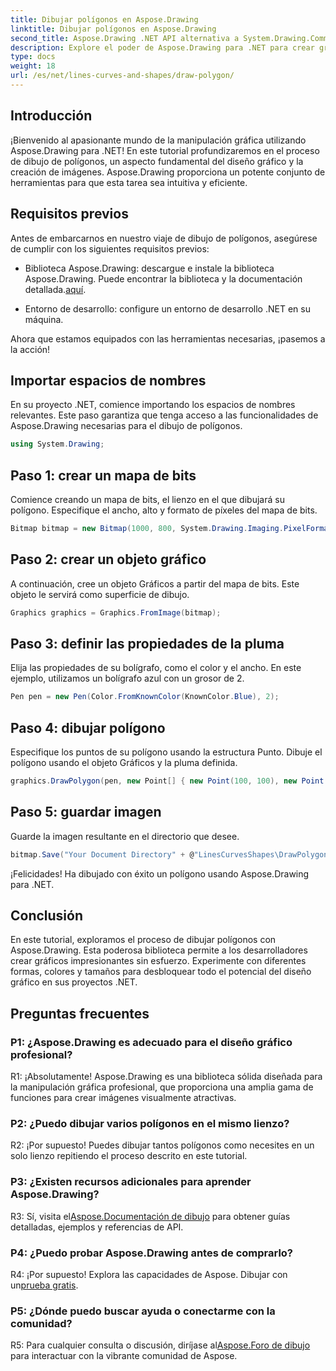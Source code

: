 ```yaml
---
title: Dibujar polígonos en Aspose.Drawing
linktitle: Dibujar polígonos en Aspose.Drawing
second_title: Aspose.Drawing .NET API alternativa a System.Drawing.Common
description: Explore el poder de Aspose.Drawing para .NET para crear gráficos impresionantes. Dibuja polígonos sin esfuerzo con esta biblioteca intuitiva.
type: docs
weight: 18
url: /es/net/lines-curves-and-shapes/draw-polygon/
---
```

## Introducción

¡Bienvenido al apasionante mundo de la manipulación gráfica utilizando Aspose.Drawing para .NET! En este tutorial profundizaremos en el proceso de dibujo de polígonos, un aspecto fundamental del diseño gráfico y la creación de imágenes. Aspose.Drawing proporciona un potente conjunto de herramientas para que esta tarea sea intuitiva y eficiente.

## Requisitos previos

Antes de embarcarnos en nuestro viaje de dibujo de polígonos, asegúrese de cumplir con los siguientes requisitos previos:

- Biblioteca Aspose.Drawing: descargue e instale la biblioteca Aspose.Drawing. Puede encontrar la biblioteca y la documentación detallada.[aquí](https://reference.aspose.com/drawing/net/).

- Entorno de desarrollo: configure un entorno de desarrollo .NET en su máquina.

Ahora que estamos equipados con las herramientas necesarias, ¡pasemos a la acción!

## Importar espacios de nombres

En su proyecto .NET, comience importando los espacios de nombres relevantes. Este paso garantiza que tenga acceso a las funcionalidades de Aspose.Drawing necesarias para el dibujo de polígonos.

```csharp
using System.Drawing;
```

## Paso 1: crear un mapa de bits

Comience creando un mapa de bits, el lienzo en el que dibujará su polígono. Especifique el ancho, alto y formato de píxeles del mapa de bits.

```csharp
Bitmap bitmap = new Bitmap(1000, 800, System.Drawing.Imaging.PixelFormat.Format32bppPArgb);
```

## Paso 2: crear un objeto gráfico

A continuación, cree un objeto Gráficos a partir del mapa de bits. Este objeto le servirá como superficie de dibujo.

```csharp
Graphics graphics = Graphics.FromImage(bitmap);
```

## Paso 3: definir las propiedades de la pluma

Elija las propiedades de su bolígrafo, como el color y el ancho. En este ejemplo, utilizamos un bolígrafo azul con un grosor de 2.

```csharp
Pen pen = new Pen(Color.FromKnownColor(KnownColor.Blue), 2);
```

## Paso 4: dibujar polígono

Especifique los puntos de su polígono usando la estructura Punto. Dibuje el polígono usando el objeto Gráficos y la pluma definida.

```csharp
graphics.DrawPolygon(pen, new Point[] { new Point(100, 100), new Point(500, 700), new Point(900, 100) });
```

## Paso 5: guardar imagen

Guarde la imagen resultante en el directorio que desee.

```csharp
bitmap.Save("Your Document Directory" + @"LinesCurvesShapes\DrawPolygon_out.png");
```

¡Felicidades! Ha dibujado con éxito un polígono usando Aspose.Drawing para .NET.

## Conclusión

En este tutorial, exploramos el proceso de dibujar polígonos con Aspose.Drawing. Esta poderosa biblioteca permite a los desarrolladores crear gráficos impresionantes sin esfuerzo. Experimente con diferentes formas, colores y tamaños para desbloquear todo el potencial del diseño gráfico en sus proyectos .NET.

## Preguntas frecuentes

### P1: ¿Aspose.Drawing es adecuado para el diseño gráfico profesional?

R1: ¡Absolutamente! Aspose.Drawing es una biblioteca sólida diseñada para la manipulación gráfica profesional, que proporciona una amplia gama de funciones para crear imágenes visualmente atractivas.

### P2: ¿Puedo dibujar varios polígonos en el mismo lienzo?

R2: ¡Por supuesto! Puedes dibujar tantos polígonos como necesites en un solo lienzo repitiendo el proceso descrito en este tutorial.

### P3: ¿Existen recursos adicionales para aprender Aspose.Drawing?

 R3: Sí, visita el[Aspose.Documentación de dibujo](https://reference.aspose.com/drawing/net/) para obtener guías detalladas, ejemplos y referencias de API.

### P4: ¿Puedo probar Aspose.Drawing antes de comprarlo?

 R4: ¡Por supuesto! Explora las capacidades de Aspose. Dibujar con un[prueba gratis](https://releases.aspose.com/).

### P5: ¿Dónde puedo buscar ayuda o conectarme con la comunidad?

 R5: Para cualquier consulta o discusión, diríjase al[Aspose.Foro de dibujo](https://forum.aspose.com/c/diagram/17) para interactuar con la vibrante comunidad de Aspose.